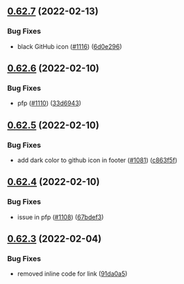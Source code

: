 ## [0.62.7](https://github.com/EddieHubCommunity/LinkFree/compare/v0.62.6...v0.62.7) (2022-02-13)


### Bug Fixes

* black GitHub icon ([#1116](https://github.com/EddieHubCommunity/LinkFree/issues/1116)) ([6d0e296](https://github.com/EddieHubCommunity/LinkFree/commit/6d0e29641a191e8974ac0d290b34250568149d2b))



## [0.62.6](https://github.com/EddieHubCommunity/LinkFree/compare/v0.62.5...v0.62.6) (2022-02-10)


### Bug Fixes

* pfp ([#1110](https://github.com/EddieHubCommunity/LinkFree/issues/1110)) ([33d6943](https://github.com/EddieHubCommunity/LinkFree/commit/33d6943f8b07b0fcb9f5d716e2a4ec6766bb8180))



## [0.62.5](https://github.com/EddieHubCommunity/LinkFree/compare/v0.62.4...v0.62.5) (2022-02-10)


### Bug Fixes

* add dark color to github icon in footer ([#1081](https://github.com/EddieHubCommunity/LinkFree/issues/1081)) ([c863f5f](https://github.com/EddieHubCommunity/LinkFree/commit/c863f5f4352cc8f0c2fb16ca80ea708083b4f72d))



## [0.62.4](https://github.com/EddieHubCommunity/LinkFree/compare/v0.62.3...v0.62.4) (2022-02-10)


### Bug Fixes

* issue in pfp ([#1108](https://github.com/EddieHubCommunity/LinkFree/issues/1108)) ([67bdef3](https://github.com/EddieHubCommunity/LinkFree/commit/67bdef3fdad4b1850f5efb4e71b9b54819a3e3ff))



## [0.62.3](https://github.com/EddieHubCommunity/LinkFree/compare/v0.62.2...v0.62.3) (2022-02-04)


### Bug Fixes

* removed inline code for link ([91da0a5](https://github.com/EddieHubCommunity/LinkFree/commit/91da0a56450b8f6f30dfe7b8e388ef50ebd57cf2))



